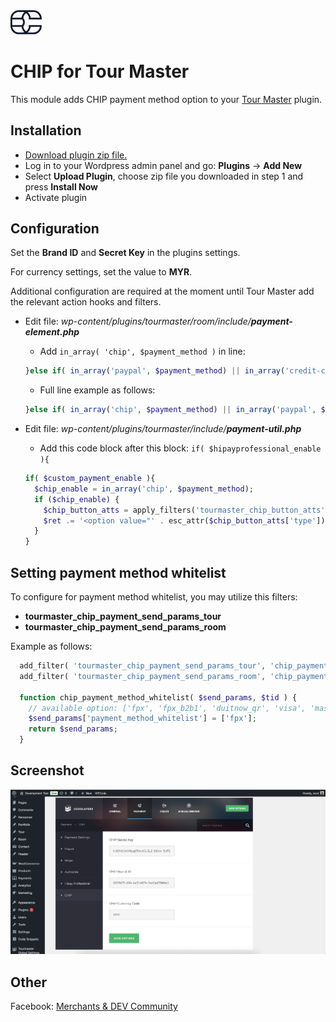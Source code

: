 <img src="./assets/logo.svg" alt="drawing" width="50"/>

# CHIP for Tour Master

This module adds CHIP payment method option to your [Tour Master](https://codecanyon.net/item/tour-master-tour-booking-travel-wordpress-plugin/20539780) plugin.

## Installation

* [Download plugin zip file.](https://github.com/CHIPAsia/chip-for-tour-master/archive/refs/heads/main.zip)
* Log in to your Wordpress admin panel and go: **Plugins** -> **Add New**
* Select **Upload Plugin**, choose zip file you downloaded in step 1 and press **Install Now**
* Activate plugin

## Configuration

Set the **Brand ID** and **Secret Key** in the plugins settings.

For currency settings, set the value to **MYR**.

Additional configuration are required at the moment until Tour Master add the relevant action hooks and filters.

* Edit file: _wp-content/plugins/tourmaster/room/include/_***payment-element.php***
  * Add `in_array( 'chip', $payment_method )` in line:

  ```php
  }else if( in_array('paypal', $payment_method) || in_array('credit-card', $payment_method)  ){
  ```

  * Full line example as follows:

  ```php
  }else if( in_array('chip', $payment_method) || in_array('paypal', $payment_method) || in_array('credit-card', $payment_method)  ){
  ```

* Edit file: _wp-content/plugins/tourmaster/include/_***payment-util.php***
  * Add this code block after this block: `if( $hipayprofessional_enable ){`

  ```php
  if( $custom_payment_enable ){
    $chip_enable = in_array('chip', $payment_method);
    if ($chip_enable) {
      $chip_button_atts = apply_filters('tourmaster_chip_button_atts', array());
      $ret .= '<option value="' . esc_attr($chip_button_atts['type']) . '">' . esc_html__('CHIP', 'tourmaster') . '</option>';
    }
  }
  ```

## Setting payment method whitelist

To configure for payment method whitelist, you may utilize this filters:

* **tourmaster_chip_payment_send_params_tour**
* **tourmaster_chip_payment_send_params_room**

Example as follows:

```php
  add_filter( 'tourmaster_chip_payment_send_params_tour', 'chip_payment_method_whitelist', 10, 2 );
  add_filter( 'tourmaster_chip_payment_send_params_room', 'chip_payment_method_whitelist', 10, 2 );

  function chip_payment_method_whitelist( $send_params, $tid ) {
    // available option: ['fpx', 'fpx_b2b1', 'duitnow_qr', 'visa', 'mastercard', 'razer_tng', 'razer_maybank_qr', 'razer_shopeepay', 'razer_grabpay']
    $send_params['payment_method_whitelist'] = ['fpx'];
    return $send_params;
  }
```

## Screenshot

![Set API Key](./assets/api_key.png "Set Secret Key & Brand ID Screenshot")

## Other

Facebook: [Merchants & DEV Community](https://www.facebook.com/groups/3210496372558088)